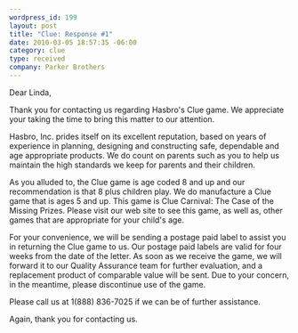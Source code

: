 ```yaml
--- 
wordpress_id: 199
layout: post
title: "Clue: Response #1"
date: 2010-03-05 18:57:35 -06:00
category: clue
type: received
company: Parker Brothers
---
```

Dear Linda,

Thank you for contacting us regarding Hasbro's Clue game. We appreciate your taking the time to bring this matter to our attention. 

Hasbro, Inc. prides itself on its excellent reputation, based on years of experience in planning, designing and constructing safe, dependable and age appropriate products. We do count on parents such as you to help us maintain the high standards we keep for parents and their children. 

As you alluded to, the Clue game is age coded 8 and up and our recommendation is that 8 plus children play. We do manufacture a Clue game that is ages 5 and up. This game is Clue Carnival: The Case of the Missing Prizes. Please visit our web site to see this game, as well as, other games that are appropriate for your child's age.

For your convenience, we will be sending a postage paid label to assist you in returning the Clue game to us. Our postage paid labels are valid for four weeks from the date of the letter. As soon as we receive the game, we will forward it to our Quality Assurance team for further evaluation, and a replacement product of comparable value will be sent. Due to your concern, in the meantime, please discontinue use of the game.

Please call us at 1(888) 836-7025 if we can be of further assistance. 

Again, thank you for contacting us.

